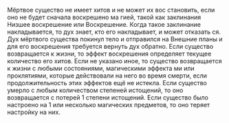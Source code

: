 Мёртвое существо не имеет хитов и не может их вос становить, если оно не будет сначала воскрешено ма гией, такой как заклинания Низшее воскрешение или Воскрешение. Когда такое заклинание накладывается, то дух знает, кто его накладывает, и может отказать ся. Дух мёртвого существа покинул тело и отправился на Внешние планы и для его воскрешения требуется вернуть дух обратно. 
Если существо возвращается к жизни, то эффект воскрешения определяет текущее количество его хитов. Если не указано иное, то существо возвращается к жизни с любыми состояниями, магическими эффекта ми или проклятиями, которые действовали на него во время смерти, если продолжительность этих эффектов ещё не истекла. Если существо умерло с любым количеством степеней истощений, то оно возвращается с потерей 1 степени истощений. Если существо было настроено на 1 или несколько магических предметов, то оно теряет настройку на них.